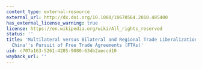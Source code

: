 ```yaml
---
content_type: external-resource
external_url: http://dx.doi.org/10.1080/10670564.2010.485400
has_external_license_warning: true
license: https://en.wikipedia.org/wiki/All_rights_reserved
status: ''
title: 'Multilateral versus Bilateral and Regional Trade Liberalization: Explaining
  China''s Pursuit of Free Trade Agreements (FTAs)'
uid: c707a163-5261-4285-9080-63db2aeccd10
wayback_url: ''
---
```

